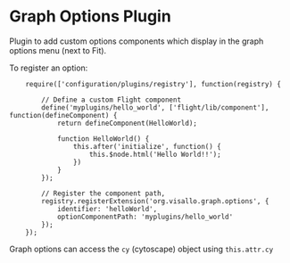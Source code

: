 Graph Options Plugin
=================

Plugin to add custom options components which display in the graph options menu (next to Fit).

To register an option:

        require(['configuration/plugins/registry'], function(registry) {

            // Define a custom Flight component
            define('myplugins/hello_world', ['flight/lib/component'], function(defineComponent) {
                return defineComponent(HelloWorld);

                function HelloWorld() {
                    this.after('initialize', function() {
                        this.$node.html('Hello World!!');
                    })
                }
            });

            // Register the component path,
            registry.registerExtension('org.visallo.graph.options', {
                identifier: 'helloWorld',
                optionComponentPath: 'myplugins/hello_world'
            });
        });

Graph options can access the `cy` (cytoscape) object using `this.attr.cy`
